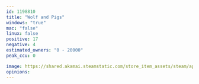 ```yaml
---
id: 1198810
title: "Wolf and Pigs"
windows: "true"
mac: "false"
linux: false
positive: 17
negative: 4
estimated_owners: "0 - 20000"
peak_ccu: 0

image: https://shared.akamai.steamstatic.com/store_item_assets/steam/apps/1198810/header.jpg?t=1618386087
opinions:
---
```

